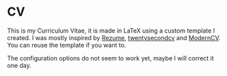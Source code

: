 # CV

This is my Curriculum Vitae, it is made in LaTeX using a custom template I created.
I was mostly inspired by [Rezume](https://github.com/nanup/Rezume), [twentysecondcv](https://github.com/spagnuolocarmine/TwentySecondsCurriculumVitae-LaTex) and [ModernCV](https://github.com/moderncv/moderncv).
You can reuse the template if you want to.

The configuration options do not seem to work yet, maybe I will correct it one day.
